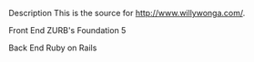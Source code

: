 Description
This is the source for http://www.willywonga.com/.

Front End
ZURB's Foundation 5

Back End
Ruby on Rails
